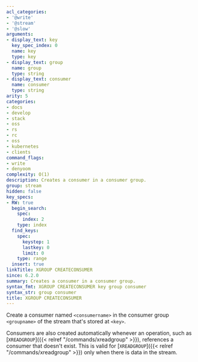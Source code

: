 ```yaml
---
acl_categories:
- '@write'
- '@stream'
- '@slow'
arguments:
- display_text: key
  key_spec_index: 0
  name: key
  type: key
- display_text: group
  name: group
  type: string
- display_text: consumer
  name: consumer
  type: string
arity: 5
categories:
- docs
- develop
- stack
- oss
- rs
- rc
- oss
- kubernetes
- clients
command_flags:
- write
- denyoom
complexity: O(1)
description: Creates a consumer in a consumer group.
group: stream
hidden: false
key_specs:
- RW: true
  begin_search:
    spec:
      index: 2
    type: index
  find_keys:
    spec:
      keystep: 1
      lastkey: 0
      limit: 0
    type: range
  insert: true
linkTitle: XGROUP CREATECONSUMER
since: 6.2.0
summary: Creates a consumer in a consumer group.
syntax_fmt: XGROUP CREATECONSUMER key group consumer
syntax_str: group consumer
title: XGROUP CREATECONSUMER
---
```

Create a consumer named `<consumername>` in the consumer group `<groupname>` of the stream that's stored at `<key>`.

Consumers are also created automatically whenever an operation, such as [`XREADGROUP`]({{< relref "/commands/xreadgroup" >}}), references a consumer that doesn't exist.
This is valid for [`XREADGROUP`]({{< relref "/commands/xreadgroup" >}}) only when there is data in the stream.
